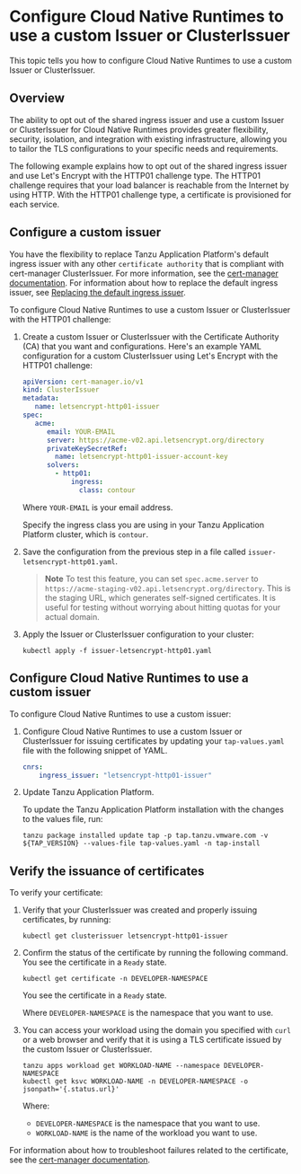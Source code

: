 # Configure Cloud Native Runtimes to use a custom Issuer or ClusterIssuer

This topic tells you how to configure Cloud Native Runtimes to use a custom Issuer or ClusterIssuer.

## <a id="overview"></a> Overview

The ability to opt out of the shared ingress issuer and use a custom Issuer or ClusterIssuer for Cloud Native Runtimes
provides greater flexibility, security, isolation, and integration with existing infrastructure, allowing you to tailor
the TLS configurations to your specific needs and requirements.

The following example explains how to opt out of the shared ingress issuer and use Let's Encrypt with the
HTTP01 challenge type. The HTTP01 challenge requires that your load balancer is reachable from the Internet by using HTTP.
With the HTTP01 challenge type, a certificate is provisioned for each service.

## <a id="config-custom-issuer"></a> Configure a custom issuer

You have the flexibility to replace Tanzu Application Platform's default ingress issuer with any other `certificate authority`
that is compliant with cert-manager ClusterIssuer. For more information, see the
[cert-manager documentation](https://cert-manager.io/docs/configuration/).
For information about how to replace the default ingress issuer, see
[Replacing the default ingress issuer](../../../security-and-compliance/issuer.hbs.md).

To configure Cloud Native Runtimes to use a custom Issuer or ClusterIssuer with the HTTP01 challenge:

1. Create a custom Issuer or ClusterIssuer with the Certificate Authority (CA) that you want and configurations.
   Here's an example YAML configuration for a custom ClusterIssuer using Let's Encrypt with the HTTP01 challenge:

    ```yaml
    apiVersion: cert-manager.io/v1
    kind: ClusterIssuer
    metadata:
       name: letsencrypt-http01-issuer
    spec:
       acme:
          email: YOUR-EMAIL
          server: https://acme-v02.api.letsencrypt.org/directory
          privateKeySecretRef:
            name: letsencrypt-http01-issuer-account-key
          solvers:
            - http01:
                ingress:
                  class: contour
    ```

   Where `YOUR-EMAIL` is your email address.

   Specify the ingress class you are using in your Tanzu Application Platform cluster, which is `contour`.

2. Save the configuration from the previous step in a file called `issuer-letsencrypt-http01.yaml`.

   >**Note** To test this feature, you can set `spec.acme.server` to `https://acme-staging-v02.api.letsencrypt.org/directory`.
   >This is the staging URL, which generates self-signed certificates. It is useful for testing without worrying about hitting quotas for your actual domain.

3. Apply the Issuer or ClusterIssuer configuration to your cluster:

   ```console
   kubectl apply -f issuer-letsencrypt-http01.yaml
   ```

## <a id="use-custom-issuer"></a> Configure Cloud Native Runtimes to use a custom issuer

To configure Cloud Native Runtimes to use a custom issuer:

1. Configure Cloud Native Runtimes to use a custom Issuer or ClusterIssuer for issuing certificates by updating your
   `tap-values.yaml` file with the following snippet of YAML.

    ```yaml
    cnrs:
        ingress_issuer: "letsencrypt-http01-issuer"
    ```

2. Update Tanzu Application Platform.

   To update the Tanzu Application Platform installation with the changes to the values file, run:

   ```console
   tanzu package installed update tap -p tap.tanzu.vmware.com -v ${TAP_VERSION} --values-file tap-values.yaml -n tap-install
   ```

## <a id="verify-certificate"></a> Verify the issuance of certificates

To verify your certificate:

1. Verify that your ClusterIssuer was created and properly issuing certificates, by running:

   ```console
   kubectl get clusterissuer letsencrypt-http01-issuer
   ```

1. Confirm the status of the certificate by running the following command. You see the certificate in a `Ready` state.

   ```console
   kubectl get certificate -n DEVELOPER-NAMESPACE
   ```

   You see the certificate in a `Ready` state.

   Where `DEVELOPER-NAMESPACE` is the namespace that you want to use.

1. You can access your workload using the domain you specified with `curl` or a web browser and verify that it is using a TLS certificate issued by the custom Issuer or ClusterIssuer.

   ```console
   tanzu apps workload get WORKLOAD-NAME --namespace DEVELOPER-NAMESPACE
   kubectl get ksvc WORKLOAD-NAME -n DEVELOPER-NAMESPACE -o jsonpath='{.status.url}'
   ```

   Where:

   - `DEVELOPER-NAMESPACE` is the namespace that you want to use.
   - `WORKLOAD-NAME` is the name of the workload you want to use.

For information about how to troubleshoot failures related to the certificate,
see the [cert-manager documentation](https://cert-manager.io/docs/troubleshooting).
